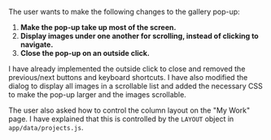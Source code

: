 The user wants to make the following changes to the gallery pop-up:

1.  **Make the pop-up take up most of the screen.**
2.  **Display images under one another for scrolling, instead of clicking to navigate.**
3.  **Close the pop-up on an outside click.**

I have already implemented the outside click to close and removed the previous/next buttons and keyboard shortcuts. I have also modified the dialog to display all images in a scrollable list and added the necessary CSS to make the pop-up larger and the images scrollable.

The user also asked how to control the column layout on the "My Work" page. I have explained that this is controlled by the `LAYOUT` object in `app/data/projects.js`.
